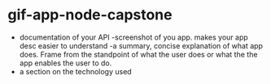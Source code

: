 # gif-app-node-capstone
- documentation of your API
-screenshot of you app. makes your app desc easier to understand
-a summary, concise explanation of what app does. Frame from the standpoint of what the user does or what the the app enables the user to do.
- a section on the technology used
